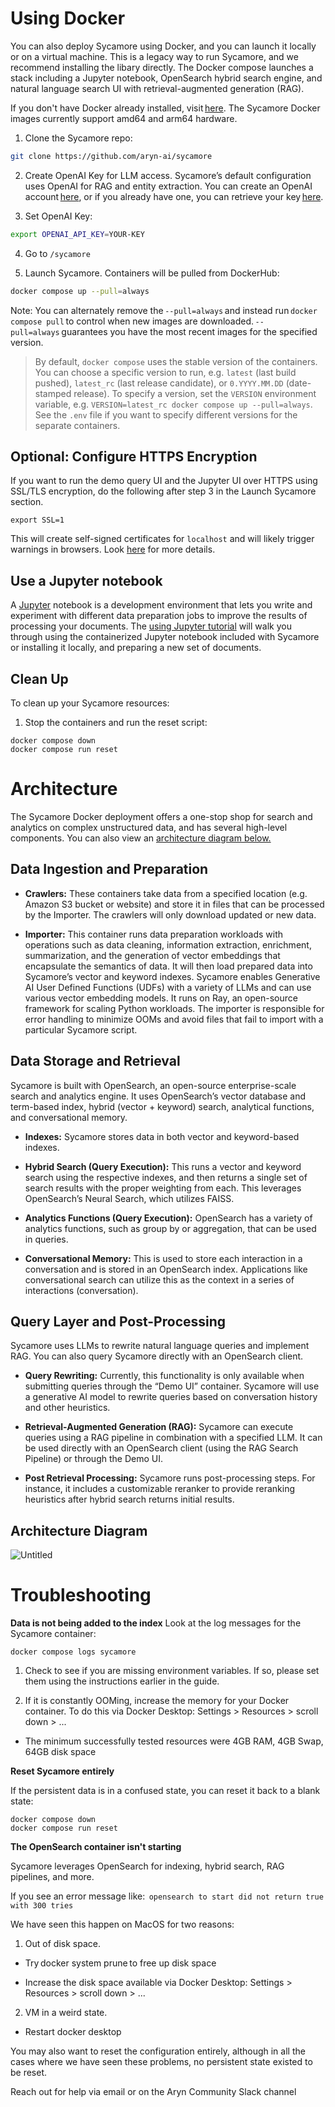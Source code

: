 # Using Docker

You can also deploy Sycamore using Docker, and you can launch it locally or on a virtual machine. This is a legacy way to run Sycamore, and we recommend installing the libary directly. The Docker compose launches a stack including a Jupyter notebook, OpenSearch hybrid search engine, and natural language search UI with retrieval-augmented generation (RAG). 

If you don't have Docker already installed, visit [here](https://docs.docker.com/get-docker/). The Sycamore Docker images currently support amd64 and arm64 hardware.

1. Clone the Sycamore repo:

```bash
git clone https://github.com/aryn-ai/sycamore
```

2. Create OpenAI Key for LLM access. Sycamore’s default configuration uses OpenAI for RAG and entity extraction. You can create an OpenAI account [here](https://platform.openai.com/signup), or if you already have one, you can retrieve your key [here](https://platform.openai.com/account/api-keys).

3. Set OpenAI Key:

```bash
export OPENAI_API_KEY=YOUR-KEY
```

4. Go to `/sycamore`

5. Launch Sycamore. Containers will be pulled from DockerHub:

```bash
docker compose up --pull=always
```

Note: You can alternately remove the `--pull=always` and instead run `docker compose pull` to control when new images are downloaded. `--pull=always` guarantees you have the most recent images for the specified version.


>By default, `docker compose` uses the stable version of the containers. You can choose a specific version to run, e.g. `latest` (last build pushed), `latest_rc` (last release candidate), or `0.YYYY.MM.DD` (date-stamped release). To specify a version, set the `VERSION` environment variable, e.g. `VERSION=latest_rc docker compose up --pull=always`. See the `.env` file if you want to specify different versions for the separate containers.


## Optional: Configure HTTPS Encryption

If you want to run the demo query UI and the Jupyter UI over HTTPS using SSL/TLS encryption, do the following after step 3 in the Launch Sycamore section.

`export SSL=1`

This will create self-signed certificates for `localhost` and will likely trigger warnings in browsers.  Look [here](encryption.md) for more details.


## Use a Jupyter notebook

A [Jupyter](https://jupyter.org/) notebook is a development environment that lets you
write and experiment with different data preparation jobs to improve the results of
processing your documents. The [using Jupyter
tutorial](../tutorials/sycamore-jupyter-dev-example.md) will walk you through using the containerized Jupyter notebook included with Sycamore or installing it locally, and preparing a new set of documents.


## Clean Up

To clean up your Sycamore resources:

1. Stop the containers and run the reset script:

```
docker compose down
docker compose run reset
```

# Architecture
The Sycamore Docker deployment offers a one-stop shop for search and analytics on complex unstructured data, and has several high-level components. You can also view an [architecture diagram below.](#architecture-diagram)

## Data Ingestion and Preparation

* **Crawlers:** These containers take data from a specified location (e.g. Amazon S3 bucket or website) and store it in files that can be processed by the Importer. The crawlers will only download updated or new data.

* **Importer:** This container runs data preparation workloads with operations such as data cleaning, information extraction, enrichment, summarization, and the generation of vector embeddings that encapsulate the semantics of data. It will then load prepared data into Sycamore’s vector and keyword indexes. Sycamore enables Generative AI User Defined Functions (UDFs) with a variety of LLMs and can use various vector embedding models. It runs on Ray, an open-source framework for scaling Python workloads. The importer is responsible for error handling to minimize OOMs and avoid files that fail to import with a particular Sycamore script.

## Data Storage and Retrieval

Sycamore is built with OpenSearch, an open-source enterprise-scale search and analytics engine. It uses OpenSearch’s vector database and term-based index, hybrid (vector + keyword) search, analytical functions, and conversational memory.

* **Indexes:** Sycamore stores data in both vector and keyword-based indexes.

* **Hybrid Search (Query Execution):** This runs a vector and keyword search using the respective indexes, and then returns a single set of search results with the proper weighting from each. This leverages OpenSearch’s Neural Search, which utilizes FAISS.

* **Analytics Functions (Query Execution):** OpenSearch has a variety of analytics functions, such as group by or aggregation, that can be used in queries.

* **Conversational Memory:** This is used to store each interaction in a conversation and is stored in an OpenSearch index. Applications like conversational search can utilize this as the context in a series of interactions (conversation).


## Query Layer and Post-Processing

Sycamore uses LLMs to rewrite natural language queries and implement RAG. You can also query Sycamore directly with an OpenSearch client.

* **Query Rewriting:** Currently, this functionality is only available when submitting queries through the “Demo UI” container. Sycamore will use a generative AI model to rewrite queries based on conversation history and other heuristics.

* **Retrieval-Augmented Generation (RAG):** Sycamore can execute queries using a RAG pipeline in combination with a specified LLM. It can be used directly with an OpenSearch client (using the RAG Search Pipeline) or through the Demo UI.

* **Post Retrieval Processing:** Sycamore runs post-processing steps. For instance, it includes a customizable reranker to provide reranking heuristics after hybrid search returns initial results.

## Architecture Diagram

![Untitled](imgs/SycamoreDiagram_Detailed.png)


# Troubleshooting

**Data is not being added to the index**
Look at the log messages for the Sycamore container: 

`docker compose logs sycamore`

1. Check to see if you are missing environment variables. If so, please set them using the instructions earlier in the guide.

2. If it is constantly OOMing, increase the memory for your Docker container. To do this via Docker Desktop: Settings > Resources > scroll down > ...

* The minimum successfully tested resources were 4GB RAM, 4GB Swap, 64GB disk space

**Reset Sycamore entirely**

If the persistent data is in a confused state, you can reset it back to a blank state:

```
docker compose down
docker compose run reset
```

**The OpenSearch container isn't starting**

Sycamore leverages OpenSearch for indexing, hybrid search, RAG pipelines, and more.

If you see an error message like: 
`opensearch to start did not return true with 300 tries`

We have seen this happen on MacOS for two reasons:

1. Out of disk space.

* Try docker system prune to free up disk space

* Increase the disk space available via Docker Desktop: Settings > Resources > scroll down > ...

2. VM in a weird state.

* Restart docker desktop

You may also want to reset the configuration entirely, although in all the cases where we have seen these problems, no persistent state existed to be reset.

Reach out for help via email or on the Aryn Community Slack channel